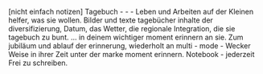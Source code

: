 [nicht einfach notizen]
Tagebuch - - - Leben und Arbeiten auf der Kleinen helfer, was sie wollen.
Bilder und texte tagebücher inhalte der diversifizierung, Datum, das Wetter, die regionale Integration, die sie tagebuch zu bunt.
... in deinem wichtiger moment erinnern an sie.
Zum jubiläum und ablauf der erinnerung, wiederholt an multi - mode - Wecker Weise in ihrer Zeit unter der marke moment erinnern.
Notebook - jederzeit Frei zu schreiben.

